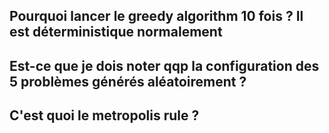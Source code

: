 ## Pourquoi lancer le greedy algorithm 10 fois ? Il est déterministique normalement

## Est-ce que je dois noter qqp la configuration des 5 problèmes générés aléatoirement ?

## C'est quoi le metropolis rule ?

